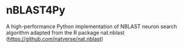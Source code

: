 # nBLAST4Py
A high-performance Python implementation of NBLAST neuron search algorithm adapted from the R package nat.nblast (https://github.com/natverse/nat.nblast)
